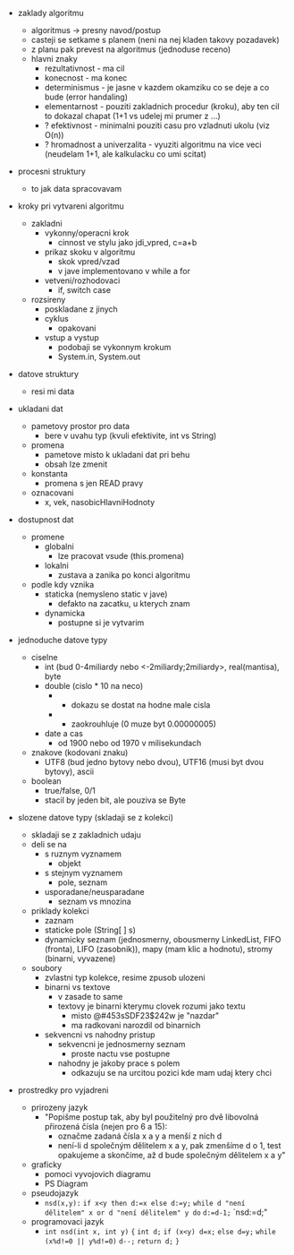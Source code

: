 - zaklady algoritmu
	- algoritmus -> presny navod/postup
	- casteji se setkame s planem (neni na nej kladen takovy pozadavek)
	- z planu pak prevest na algoritmus (jednoduse receno)
	- hlavni znaky
		- rezultativnost - ma cil
		- konecnost - ma konec
		- determinismus - je jasne v kazdem okamziku co se deje a co bude (error handaling)
		- elementarnost - pouziti zakladnich procedur (kroku), aby ten cil to dokazal chapat (1+1 vs udelej mi prumer z ...)
		- ? efektivnost - minimalni pouziti casu pro vzladnuti ukolu (viz O(n))
		- ? hromadnost a univerzalita - vyuziti algoritmu na vice veci (neudelam 1+1, ale kalkulacku co umi scitat)

- procesni struktury
	- to jak data spracovavam

- kroky pri vytvareni algoritmu 
	- zakladni
		- vykonny/operacni krok
			- cinnost ve stylu jako jdi_vpred, c=a+b
		- prikaz skoku v algoritmu
			- skok vpred/vzad
			- v jave implementovano v while a for
		- vetveni/rozhodovaci
			- if, switch case
	- rozsireny
		- poskladane z jinych
		- cyklus
			- opakovani
		- vstup a vystup
			- podobaji se vykonnym krokum
			- System.in, System.out

- datove struktury
	- resi mi data

- ukladani dat
	- pametovy prostor pro data
		- bere v uvahu typ (kvuli efektivite, int vs String)
	- promena
		- pametove misto k ukladani dat pri behu
		- obsah lze zmenit
	- konstanta
		- promena s jen READ pravy
	- oznacovani
		- x, vek, nasobicHlavniHodnoty

- dostupnost dat
	- promene
		- globalni
			- lze pracovat vsude (this.promena)
		- lokalni
			- zustava a zanika po konci algoritmu
	- podle kdy vznika
		- staticka (nemysleno static v jave)
			- defakto na zacatku, u kterych znam
		- dynamicka
			- postupne si je vytvarim

- jednoduche datove typy
	- ciselne
		- int (bud 0-4miliardy nebo <-2miliardy;2miliardy>, real(mantisa), byte
		- double (cislo * 10 na neco)
			- + dokazu se dostat na hodne male cisla
			- - zaokrouhluje (0 muze byt 0.00000005)
		- date a cas
			- od 1900 nebo od 1970 v milisekundach
	- znakove (kodovani znaku)
		- UTF8 (bud jedno bytovy nebo dvou), UTF16 (musi byt dvou bytovy), ascii
	- boolean
		- true/false, 0/1
		- stacil by jeden bit, ale pouziva se Byte

- slozene datove typy (skladaji se z kolekci)
	- skladaji se z zakladnich udaju
	- deli se na
		- s ruznym vyznamem
			- objekt
		- s stejnym vyznamem
			- pole, seznam
		- usporadane/neusparadane
			- seznam vs mnozina
	- priklady kolekci
		- zaznam
		- staticke pole (String[ ] s)
		- dynamicky seznam (jednosmerny, obousmerny LinkedList, FIFO (fronta), LIFO (zasobnik)), mapy (mam klic a hodnotu), stromy (binarni, vyvazene)
	- soubory
		- zvlastni typ kolekce, resime zpusob ulozeni
		- binarni vs textove
			- v zasade to same
			- textovy je binarni kterymu clovek rozumi jako textu
				- misto @#453sSDF23$242w je "nazdar"
				- ma radkovani narozdil od binarnich
		- sekvencni vs nahodny pristup
			- sekvencni je jednosmerny seznam
				- proste nactu vse postupne
			- nahodny je jakoby prace s polem
				- odkazuju se na urcitou pozici kde mam udaj ktery chci

- prostredky pro vyjadreni
	- prirozeny jazyk
		- "Popišme postup tak, aby byl použitelný pro dvě libovolná přirozená čísla (nejen pro 6 a 15):
			- označme zadaná čísla x a y a menší z nich d
			- není-li d společným dělitelem x a y, pak zmenšíme d o 1, test opakujeme a skončíme, až d bude společným dělitelem x a y"
	- graficky
		- pomoci vyvojovich diagramu
		- PS Diagram
	- pseudojazyk
		- `nsd(x,y):`
			`if x<y then d:=x else d:=y;`
			`while d "není dělitelem" x or d "není dělitelem" y do`
				`d:=d-1;`
			`nsd:=d;"
	- programovaci jazyk
		- `int nsd(int x, int y)`
			`{`
				`int d;`
				`if (x<y) d=x;`
				`else d=y;`
				`while (x%d!=0 || y%d!=0)`
					`d--;`
				`return d;`
			`}`

